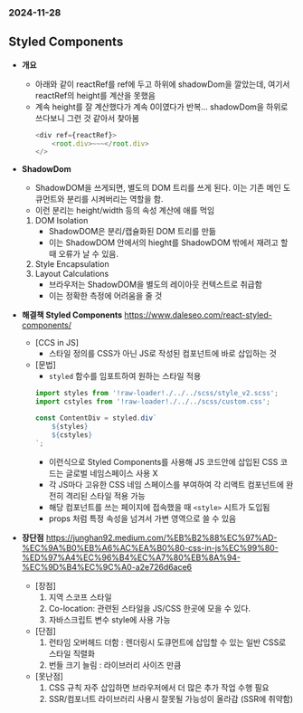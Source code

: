 ### 2024-11-28

## Styled Components
- **개요**
  - 아래와 같이 reactRef를 ref에 두고 하위에 shadowDom을 깔았는데, 여기서 reactRef의 height를 계산을 못했음
  - 계속 height를 잘 계산했다가 계속 0이였다가 반복... shadowDom을 하위로 쓰다보니 그런 것 같아서 찾아봄
    ```js
    <div ref={reactRef}>
        <root.div>~~~</root.div>
    </>
    ```
    
- **ShadowDom**
  - ShadowDOM을 쓰게되면, 별도의 DOM 트리를 쓰게 된다. 이는 기존 메인 도큐먼트와 분리를 시켜버리는 역할을 함. 
  - 이런 분리는 height/width 등의 속성 계산에 애를 먹임
  1. DOM Isolation
     - ShadowDOM은 분리/캡슐화된 DOM 트리를 만듦
     - 이는 ShadowDOM 안에서의 hieght를 ShadowDOM 밖에서 재려고 할때 오류가 날 수 있음. 
  2. Style Encapsulation
  3. Layout Calculations
     - 브라우저는 ShadowDOM을 별도의 레이아웃 컨텍스트로 취급함
     - 이는 정확한 측정에 어려움을 줄 것

- **해결책 Styled Components**
https://www.daleseo.com/react-styled-components/  
  - [CCS in JS]
    - 스타일 정의를 CSS가 아닌 JS로 작성된 컴포넌트에 바로 삽입하는 것
  - [문법]
    - `styled` 함수를 임포트하여 원하는 스타일 적용
    ```js
    import styles from '!raw-loader!./../../scss/style_v2.scss';
    import cstyles from '!raw-loader!./../../scss/custom.css';
    
    const ContentDiv = styled.div`
        ${styles}
        ${cstyles}
    `;
    ```
    - 이런식으로 Styled Components를 사용해 JS 코드안에 삽입된 CSS 코드는 글로벌 네임스페이스 사용 X
    - 각 JS마다 고유한 CSS 네임 스페이스를 부여하여 각 리액트 컴포넌트에 완전히 격리된 스타일 적용 가능
    - 해당 컴포넌트를 쓰는 페이지에 접속했을 때 `<style>` 시트가 도입됨
    - props 처럼 특정 속성을 넘겨서 가변 영역으로 쓸 수 있음

- **장단점**
https://junghan92.medium.com/%EB%B2%88%EC%97%AD-%EC%9A%B0%EB%A6%AC%EA%B0%80-css-in-js%EC%99%80-%ED%97%A4%EC%96%B4%EC%A7%80%EB%8A%94-%EC%9D%B4%EC%9C%A0-a2e726d6ace6  
  - [장점]
    1. 지역 스코프 스타일
    2. Co-location: 관련된 스타일을 JS/CSS 한곳에 모을 수 있다. 
    3. 자바스크립트 변수 style에 사용 가능
  - [단점]
    1. 런타임 오버헤드 더함 : 렌더링시 도큐먼트에 삽입할 수 있는 일반 CSS로 스타일 직렬화
    2. 번들 크기 늘림 : 라이브러리 사이즈 만큼
  - [못난점]
    1. CSS 규칙 자주 삽입하면 브라우저에서 더 많은 추가 작업 수행 필요
    2. SSR/컴포너트 라이브러리 사용시 잘못될 가능성이 올라감 (SSR에 취약함)
